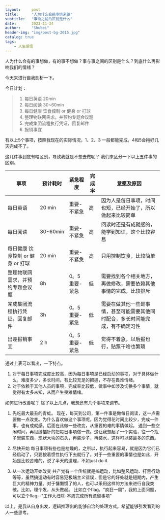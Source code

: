 ```yaml
---  
layout:     post  
title:      "人为什么会挑事情来做"  
subtitle:   "事物之前的区别是什么"  
date:       2023-11-24  
author:     "Shubei"  
header-img: "img/post-bg-2015.jpg"  
catalog: true  
tags:  
    - 人生感悟  
---  
```

人为什么会有的事想做，有的事不想做？事与事之间的区别是什么？到底什么再影响我们的情绪？

今天来进行自我剖析一下。

今日计划：

>1. 每日英语 20min
>2. 每日阅读 30~60min
>3. 每日健康 饮食控制 or 健身 or 打球
>4. 整理物联网需求，并预约专题会议题
>5. 完成集团流程执行凭证，回复邮件
>6. 报销事宜

有以上5个事项，按照我现在的实际情况，1、2、3 一般都能完成，4和5会拖好几天完成不了。

这几件事到底有啥区别，导致我就是不想去做呢？ 我们来区分一下以上五件事的区别。


| 事项 | 预计耗时 | 紧急程度 | 完成率 | 意愿及原因 |
| --- | --- | --- | --- |--- |
|  每日英语 | 20 min | 重要-不紧急 | 高 | 因为人是每日事项，时间也短，已经开始了，所以做起来比较简单 |
|  每日阅读 | 30~60min | 重要-不紧急 |  高 | 阅读时还是有成就感的，能学到知识，这个比较容易 |
|  每日健康 饮食控制 or 健身 or 打球 | 20 min | 重要-不紧急 |  高 | 只用控制饮食，比较简单 |
|  整理物联网需求，并预约专题会议题 | 8h | 0。5重要-紧急 |  低 | 需要找到各个相关地方，再做修改，需要依赖其他事情的完成，比较排斥 |
|  完成集团流程执行凭证，回复邮件 | 3h | 0。5重要-紧急 |  低 | 需要在做其他一些是事情，甚至可能需要其他同时配合，多长时间能完成，有不确定习性 |
|  出差报销事宜 | 2 h | 0。5重要-紧急 |  低 | 觉得不着急，以后报也行，贴票干啥也繁琐 |

通过上表可以看出，一下特点。
1. 对于每日事项完成度比较高，因为每日事项是已经启动的事项，对于具体做什么，难度多少，多长时间，有比较充足的把握，不存在畏难情绪。
2. 对于依赖于其他人员的事项，完成率比较低，做事中如涉及切换多个事情，就觉得有太多未知，从而产生畏难情绪。

如何进行改善呢？
除了以上几点，我想还有几个事项来调节。
1. 先吃最大最丑的青蛙。 
  现在，每天到公司，第一件事是做每日阅读，这一点需要做一点改变。为什么喜欢做这个事项呢，因为觉得花时间比较少，完成一件事，也有成就感。后面在此做一些改变，从重要的难的事情做起。
  遇到一些空闲时间，再见缝插针的把每日事项做一做。这让我想起了一个实验，往一个瓶子里装东西，现状大块的石头，再装沙子，再装水，这样可以装最多的东西。

2. 尽快开始
  每日事项有些也是枯燥的，之所以，执行起来容易，就是因为它们已经启动了，只要按着惯性执行下去就行了。对于一些重要的事情也是如此，开始是比较苦难的，说了半天的道理，不如just do it.
  
3. 从一次运动开始改变
  共产党有一个传统就是搞运动，比如整风运动、打黑行动等等，虽然搞运动有时容易犯极端主义错误，但是它的好处就是短期内，产生巨大的精神力量。对于慵懒惯了的人，也可以采用这样的方法来进行自我突破。比如，理个发，从头做起。
  比如立个flag，"疯狂一周"，我的上面问题，可以立个flag--"工作大扫除-本周完成所有遗留事项"
  
以上，是我从自身出发，逻辑推理出的能够自洽的处理方式，希望能够引发看到的人一些思考。  
